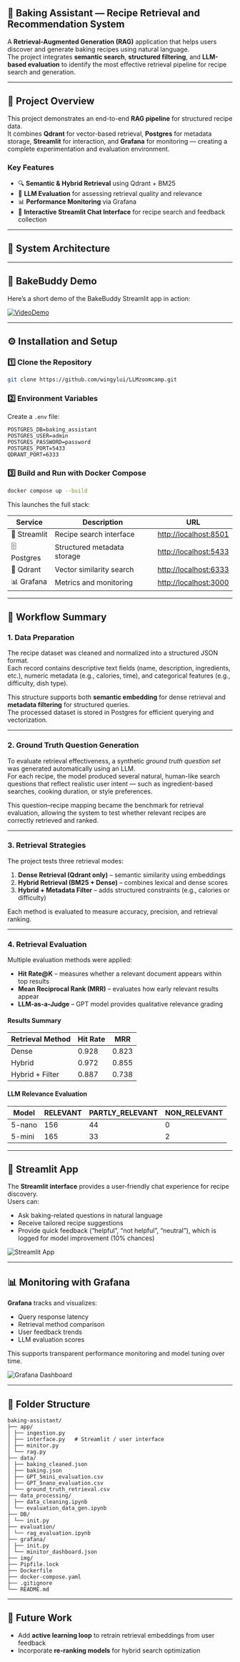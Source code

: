 ## 🍰 Baking Assistant — Recipe Retrieval and Recommendation System

A **Retrieval-Augmented Generation (RAG)** application that helps users discover and generate baking recipes using natural language.  
The project integrates **semantic search**, **structured filtering**, and **LLM-based evaluation** to identify the most effective retrieval pipeline for recipe search and generation.

---

## 🚀 Project Overview

This project demonstrates an end-to-end **RAG pipeline** for structured recipe data.  
It combines **Qdrant** for vector-based retrieval, **Postgres** for metadata storage, **Streamlit** for interaction, and **Grafana** for monitoring — creating a complete experimentation and evaluation environment.

### Key Features
- 🔍 **Semantic & Hybrid Retrieval** using Qdrant + BM25  
- 🧠 **LLM Evaluation** for assessing retrieval quality and relevance  
- 📊 **Performance Monitoring** via Grafana  
- 💬 **Interactive Streamlit Chat Interface** for recipe search and feedback collection  

---

## 🧱 System Architecture


---

## 🎥 BakeBuddy Demo

Here’s a short demo of the BakeBuddy Streamlit app in action:


[![VideoDemo](img/video_demo.gif)](https://www.youtube.com/watch?v=b7oyp3wkDCAs)

---

## ⚙️ Installation and Setup

### 1️⃣ Clone the Repository
```bash
git clone https://github.com/wingylui/LLMzoomcamp.git
```

### 2️⃣ Environment Variables
Create a `.env` file:
```env
POSTGRES_DB=baking_assistant
POSTGRES_USER=admin
POSTGRES_PASSWORD=password
POSTGRES_PORT=5433
QDRANT_PORT=6333
```

### 3️⃣ Build and Run with Docker Compose
```bash
docker compose up --build
```
This launches the full stack:

| Service | Description | URL |
|---------|-------------|-----|
| 🧁 Streamlit | Recipe search interface | [http://localhost:8501](http://localhost:8501) |
| 🗄️ Postgres | Structured metadata storage | [http://localhost:5433](http://localhost:5433) |
| 🧠 Qdrant | Vector similarity search | [http://localhost:6333](http://localhost:6333) |
| 📊 Grafana | Metrics and monitoring | [http://localhost:3000](http://localhost:3000) |

---

## 📂 Workflow Summary

### 1. Data Preparation
The recipe dataset was cleaned and normalized into a structured JSON format.  
Each record contains descriptive text fields (name, description, ingredients, etc.), numeric metadata (e.g., calories, time), and categorical features (e.g., difficulty, dish type).  

This structure supports both **semantic embedding** for dense retrieval and **metadata filtering** for structured queries.  
The processed dataset is stored in Postgres for efficient querying and vectorization.

---

### 2. Ground Truth Question Generation
To evaluate retrieval effectiveness, a synthetic *ground truth question set* was generated automatically using an LLM.  
For each recipe, the model produced several natural, human-like search questions that reflect realistic user intent — such as ingredient-based searches, cooking duration, or style preferences.

This question–recipe mapping became the benchmark for retrieval evaluation, allowing the system to test whether relevant recipes are correctly retrieved and ranked.

---

### 3. Retrieval Strategies
The project tests three retrieval modes:

1. **Dense Retrieval (Qdrant only)** – semantic similarity using embeddings  
2. **Hybrid Retrieval (BM25 + Dense)** – combines lexical and dense scores  
3. **Hybrid + Metadata Filter** – adds structured constraints (e.g., calories or difficulty)

Each method is evaluated to measure accuracy, precision, and retrieval ranking.

---

### 4. Retrieval Evaluation
Multiple evaluation methods were applied:

- **Hit Rate@K** – measures whether a relevant document appears within top results  
- **Mean Reciprocal Rank (MRR)** – evaluates how early relevant results appear  
- **LLM-as-a-Judge** – GPT model provides qualitative relevance grading  

#### Results Summary

| Retrieval Method | Hit Rate | MRR |
|-----------------|----------|-----|
| Dense | 0.928 | 0.823 |
| Hybrid | 0.972 | 0.855 |
| Hybrid + Filter | 0.887 | 0.738 |

#### LLM Relevance Evaluation

| Model | RELEVANT | PARTLY_RELEVANT | NON_RELEVANT |
|-------|----------|----------------|---------------|
| 5-nano | 156 | 44 | 0 |
| 5-mini | 165 | 33 | 2 |

---

## 🧁 Streamlit App
The **Streamlit interface** provides a user-friendly chat experience for recipe discovery.  
Users can:  
- Ask baking-related questions in natural language  
- Receive tailored recipe suggestions  
- Provide quick feedback (“helpful”, “not helpful”, “neutral”), which is logged for model improvement  (10% chances)

![Streamlit App](img/chatbox_page.png)

---

## 📊 Monitoring with Grafana
**Grafana** tracks and visualizes:  
- Query response latency  
- Retrieval method comparison  
- User feedback trends  
- LLM evaluation scores  

This supports transparent performance monitoring and model tuning over time.

![Grafana Dashboard](img/minitor_dashboard.png)

---

## 🧩 Folder Structure
```
baking-assistant/
├── app/
│ ├── ingestion.py
│ ├── interface.py   # Streamlit / user interface
│ ├── minitor.py
│ └── rag.py
├── data/
│ ├── baking_cleaned.json
│ ├── baking.json
│ ├── GPT_5mini_evaluation.csv
│ ├── GPT_5nano_evaluation.csv
│ └── ground_truth_retrieval.csv
├── data_processing/
│ ├── data_cleaning.ipynb
│ └── evaluation_data_gen.ipynb
├── DB/
│ └── init.py
├── evaluation/
│ └── rag_evaluation.ipynb
├── grafana/
│ ├── init.py
│ └── minitor_dashboard.json
├── img/
├── Pipfile.lock
├── Dockerfile
├── docker-compose.yaml
├── .gitignore
└── README.md
```


---
## 🧪 Future Work
- Add **active learning loop** to retrain retrieval embeddings from user feedback  
- Incorporate **re-ranking models** for hybrid search optimization  


